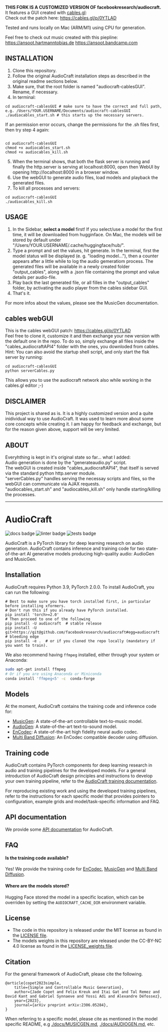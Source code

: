 **THIS FORK IS A CUSTOMIZED VERSION OF facebookresearch/audiocraft.**<br>
It features a GUI created with [cables.gl](https://cables.gl):<br>
Check out the patch here: https://cables.gl/p/0YTLAD<br>

Tested and runs locally on Mac (ARM/M1) using CPU for generation.<br>

Feel free to check out music created with this piepline:<br>
https://ansoot.hartmanntobias.de
https://ansoot.bandcamp.com<br>

## INSTALLATION

1. Clone this repository.
2. Follow the original AudioCraft installation steps as described in the original readme sections below.
3. Make sure, that the root folder is named "audiocraft-cablesGUI". Rename, if necessary.
4. In terminal:

```shell
cd audiocraft-cablesGUI # make sure to have the correct and full path, e.g. /Users/YOUR.USERNAME/Documents/audiocraft-cablesGUI
./audiocables_start.sh # this starts up the necessary servers.

```

If an permission error occurs, change the permissions for the .sh files first, then try step 4 again:
```shell

cd audiocraft-cablesGUI
chmod +x audiocables_start.sh
chmod +x audiocables_kill.sh
```


5. When the terminal shows, that both the flask server is running and finally the http.server is serving at localhost:8000, open then WebUI by opening http://localhost:8000 in a browser window.
6. Use the webGUI to generate audio files, load models and playback the generated files.
7. To kill all processes and servers:
   
```shell
cd audiocraft-cablesGUI
./audiocables_kill.sh
```

## USAGE

1. In the Sidebar, **select a model** first! If you select/use a model for the first time, it will be downloaded from hugginface. On Mac, the models will be stored by default under "/Users/YOUR.USERNAME/.cache/huggingface/hub/".
2. Type a prompt and set the values, hit generate. In the terminal, first the model status will be displayed (e. g. "loading model..."), then a counter appears after a little while to log the audio gemeratiom process. The generated files will be available in a newly created folder "output_cables", along with a .json file containing the prompt and value details per audio-file.
3. Play back the last generated file, or all filles in the "output_cables" folder, by activating the audio player from the cables sidebar GUI.
4. That's it.

For more infos about the values, please see the MusicGen documentation.

## cables webGUI

This is the cables webGUI patch: https://cables.gl/p/0YTLAD<br>
Feel free to clone it, customize it and then exchange your new version with the default one in the repo. To do so, simply exchange all files inside
the "cables_audiocraftAPI4" folder with the ones, you downloded from cables.<br>
Hint: You can also avoid the startup shell script, and only start the flsk server by running:
```shell
cd audiocraft-cablesGUI
python serverCables.py
```
This allows you to use the audiocraft network also while working in the cables.gl editor ;-)


## DISCLAIMER

This project is shared as is. It is a highly customized version and a quite inidividual way to use AudioCraft. It was used to learn more about some core concepts while creating it. 
I am happy for feedback and exchange, but for the reason given above, support will be very limited.

## ABOUT

Everyhthing is kept in it's original state so far... what I added:<br>
Audio generation is done by the "generateaudio.py" script.<br>
The webGUI is created inside "cables_audiocraftAPI4", that itself is served via the standard python http.server module.<br>
"serverCables.py" handles serving the necessay scripts and files, so the webGUI can communicate via AJAX requests.<br>
"audiocables_start.sh" and "audiocables_kill.sh" only handle starting/killing the processes.<br>



---


# AudioCraft
![docs badge](https://github.com/facebookresearch/audiocraft/workflows/audiocraft_docs/badge.svg)
![linter badge](https://github.com/facebookresearch/audiocraft/workflows/audiocraft_linter/badge.svg)
![tests badge](https://github.com/facebookresearch/audiocraft/workflows/audiocraft_tests/badge.svg)

AudioCraft is a PyTorch library for deep learning research on audio generation. AudioCraft contains inference and training code
for two state-of-the-art AI generative models producing high-quality audio: AudioGen and MusicGen.


## Installation
AudioCraft requires Python 3.9, PyTorch 2.0.0. To install AudioCraft, you can run the following:

```shell
# Best to make sure you have torch installed first, in particular before installing xformers.
# Don't run this if you already have PyTorch installed.
pip install 'torch>=2.0'
# Then proceed to one of the following
pip install -U audiocraft  # stable release
pip install -U git+https://git@github.com/facebookresearch/audiocraft#egg=audiocraft  # bleeding edge
pip install -e .  # or if you cloned the repo locally (mandatory if you want to train).
```

We also recommend having `ffmpeg` installed, either through your system or Anaconda:
```bash
sudo apt-get install ffmpeg
# Or if you are using Anaconda or Miniconda
conda install 'ffmpeg<5' -c  conda-forge
```

## Models

At the moment, AudioCraft contains the training code and inference code for:
* [MusicGen](./docs/MUSICGEN.md): A state-of-the-art controllable text-to-music model.
* [AudioGen](./docs/AUDIOGEN.md): A state-of-the-art text-to-sound model.
* [EnCodec](./docs/ENCODEC.md): A state-of-the-art high fidelity neural audio codec.
* [Multi Band Diffusion](./docs/MBD.md): An EnCodec compatible decoder using diffusion.

## Training code

AudioCraft contains PyTorch components for deep learning research in audio and training pipelines for the developed models.
For a general introduction of AudioCraft design principles and instructions to develop your own training pipeline, refer to
the [AudioCraft training documentation](./docs/TRAINING.md).

For reproducing existing work and using the developed training pipelines, refer to the instructions for each specific model
that provides pointers to configuration, example grids and model/task-specific information and FAQ.


## API documentation

We provide some [API documentation](https://facebookresearch.github.io/audiocraft/api_docs/audiocraft/index.html) for AudioCraft.


## FAQ

#### Is the training code available?

Yes! We provide the training code for [EnCodec](./docs/ENCODEC.md), [MusicGen](./docs/MUSICGEN.md) and [Multi Band Diffusion](./docs/MBD.md).

#### Where are the models stored?

Hugging Face stored the model in a specific location, which can be overriden by setting the `AUDIOCRAFT_CACHE_DIR` environment variable.


## License
* The code in this repository is released under the MIT license as found in the [LICENSE file](LICENSE).
* The models weights in this repository are released under the CC-BY-NC 4.0 license as found in the [LICENSE_weights file](LICENSE_weights).


## Citation

For the general framework of AudioCraft, please cite the following.
```
@article{copet2023simple,
    title={Simple and Controllable Music Generation},
    author={Jade Copet and Felix Kreuk and Itai Gat and Tal Remez and David Kant and Gabriel Synnaeve and Yossi Adi and Alexandre Défossez},
    year={2023},
    journal={arXiv preprint arXiv:2306.05284},
}
```

When referring to a specific model, please cite as mentioned in the model specific README, e.g
[./docs/MUSICGEN.md](./docs/MUSICGEN.md), [./docs/AUDIOGEN.md](./docs/AUDIOGEN.md), etc.

